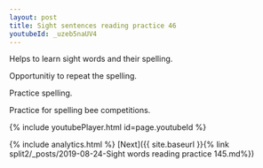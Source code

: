 ```yaml
---
layout: post
title: Sight sentences reading practice 46
youtubeId: _uzeb5naUV4
---
```

 
 
Helps to learn sight words and their spelling.

Opportunitiy to repeat the spelling. 

Practice spelling. 
 
Practice for spelling bee competitions. 
 
{% include youtubePlayer.html id=page.youtubeId %}
 
 
{% include analytics.html %} 
[Next]({{ site.baseurl }}{% link  split2/_posts/2019-08-24-Sight words reading practice 145.md%})
 
